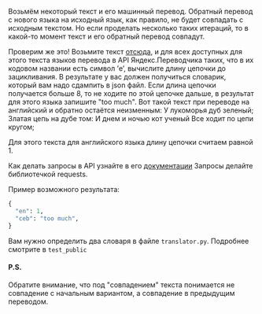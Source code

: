 Возьмём некоторый текст и его машинный перевод. Обратный перевод с нового языка на исходный язык, как правило, не будет совпадать с исходным текстом. Но если проделать несколько таких итераций, то в какой-то момент текст и его обратный перевод совпадут.

Проверим же это!
Возьмите текст [отсюда](https://pastebin.com/a7spdj6Z),
и для всех доступных для этого текста языков перевода в API Яндекс.Переводчика таких, что в их кодовом названии есть символ ’e’,
вычислите длину цепочки до зацикливания.
В результате у вас должен получиться словарик, который вам надо сдампить в json файл.
Если длина цепочки получается больше 8, то не ходите по этой цепочке дальше, в результат для этого языка запишите "too much". Вот такой текст при переводе на английский и обратно остаётся неизменным:
У лукоморья дуб зеленый;
Златая цепь на дубе том:
И днем и ночью кот ученый
Все ходит по цепи кругом;

Для этого текста для английского языка длину цепочки считаем равной 1.

Как делать запросы в API узнайте в его [документации](https://tech.yandex.ru/translate/)
Запросы делайте библиотечкой requests.

Пример возможного результата:
```python
{
  "en": 1,
  "ceb": "too much",
}
```

Вам нужно определить два словаря в файле `translator.py`. Подробнее смотрите в `test_public`

#### P.S.
Обратите внимание, что под "совпадением" текста понимается не совпадение с начальным вариантом, а совпадение в предыдущим переводом.